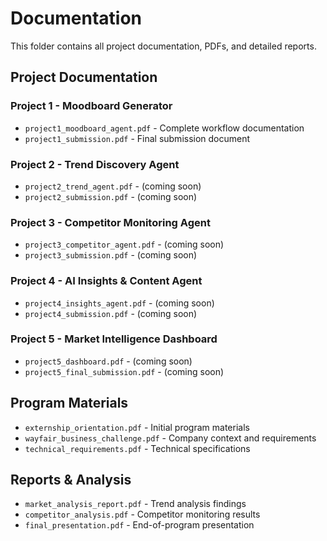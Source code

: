 # Documentation

This folder contains all project documentation, PDFs, and detailed reports.

## Project Documentation

### Project 1 - Moodboard Generator
- `project1_moodboard_agent.pdf` - Complete workflow documentation
- `project1_submission.pdf` - Final submission document

### Project 2 - Trend Discovery Agent
- `project2_trend_agent.pdf` - (coming soon)
- `project2_submission.pdf` - (coming soon)

### Project 3 - Competitor Monitoring Agent
- `project3_competitor_agent.pdf` - (coming soon)
- `project3_submission.pdf` - (coming soon)

### Project 4 - AI Insights & Content Agent
- `project4_insights_agent.pdf` - (coming soon)
- `project4_submission.pdf` - (coming soon)

### Project 5 - Market Intelligence Dashboard
- `project5_dashboard.pdf` - (coming soon)
- `project5_final_submission.pdf` - (coming soon)

## Program Materials

- `externship_orientation.pdf` - Initial program materials
- `wayfair_business_challenge.pdf` - Company context and requirements
- `technical_requirements.pdf` - Technical specifications

## Reports & Analysis

- `market_analysis_report.pdf` - Trend analysis findings
- `competitor_analysis.pdf` - Competitor monitoring results
- `final_presentation.pdf` - End-of-program presentation
